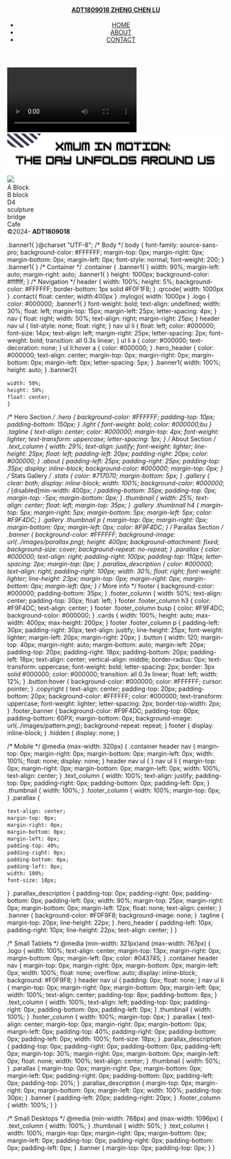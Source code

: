 <!doctype html>
<html lang="en-US">
<head>
<meta charset="UTF-8">
<meta http-equiv="X-UA-Compatible" content="IE=edge">
<meta name="viewport" content="width=device-width, initial-scale=1">
<title>ZHENG CHEN LU  -  Home</title>
<script src="https://cdn.bootcss.com/jquery/3.4.1/jquery.min.js"></script>
<link href="css/singlePageTemplate.css" rel="stylesheet" type="text/css">
<!--The following script tag downloads a font from the Adobe Edge Web Fonts server for use within the web page. We recommend that you do not modify it.-->
</head>
<body>
<div class="container"> 
  <!-- Navigation -->
  <header> <a href="">
    <h4 class="logo">ADT1809018 ZHENG CHEN LU</h4>
    </a>
    <nav>
      <ul>
        <li><a href=".\index.html" target="_self">HOME</a></li>
        <li><a href=".\about.html" target="_self">ABOUT</a></li>
        <li><a href=".\contact.html" target="_self">CONTACT</a></li>
      </ul>
    </nav>
  </header>
	
	
  <!-- Hero Section -->
  <section class="hero" id="hero">
	  <div id='bannerHtml'>
		  <video autoplay="autoplay" loop="loop" playsinline="true" preload="auto" class="banner1 video" qk-data="video"><source src="./images/video.MP4" type="video/mp4"></video>
	  	<img  src="./images/title.jpg" class="banner1"/>
		  <img  src="./images/all.jpg" class="banner1"/>
	  </div>
	  <div>
	  	<div class="button" onClick="picclick('ab')">A Block</div>
	  	<div class="button" onClick="picclick('bb')">B block</div>
	  	<div class="button" onClick="picclick('cc')">D4</div>
	  	<div class="button" onClick="picclick('dd')">sculpture</div>
	  	<div class="button" onClick="picclick('ee')">bridge</div>
	  	<div class="button" onClick="picclick('ff')">Cafe</div>
	  </div>
  </section>
  <!-- Copyrights Section -->
  <div class="copyright">&copy;2024- <strong>ADT1809018</strong></div>
</div>
	<script language="javascript">
		$(document).ready(function(){
			//alert(1);
			//$(".video").play();
		});
function picclick(val){
	//alert(1);
	var path='',content='';
	switch(val){
		case 'ab':
			path='./images/A.jpg?'+Math.random();
			//alert(path);
			content='1.View of A Block at night<br />Place for classes and studies<br />';
			break;
		case 'bb':
			path='./images/b1.jpg?'+Math.random();
			//alert(path);
			content='2.View of B block<br />The first classrooms and offices';
			break;
		case 'cc':
			path='./images/D.jpg?'+Math.random();
			//alert(path);
			content='3.View of D4 at night<br />Canteen';
			break;
		case 'dd':
			path='./images/S.jpg?'+Math.random();
			//alert(path);
			content='4.View of Mr. Chen at night<br />The founder of the school——"school master"';
			break;
		case 'ee':
			path='./images/b.jpg?'+Math.random();
			//alert(path);
			content='5.View of FuRong Bridge at night';
			break;
		case 'ff':
			path='./images/O.jpg?'+Math.random();
			//alert(path);
			content='6.View of Cafe/Water Honcert hall at night';
			break;
	}
	//alert(path);
	//alert($('#img1'));
	//alert($('#img1')[0].src);
	//$('#bannerHtml').html("<img  src=".\images/imagvaleA3.jpeg" class="banner1" />");
	
	$('#bannerHtml').html('<img src="'+path+'" class="banner2" /><br /><div style="text-align:center;margin-left:50px;font-size:19px">'+content+'</div>');
}
		//alert('opened');
	</script>
</body>
</html>
.banner1{
}@charset "UTF-8";
/* Body */
body {
	font-family: source-sans-pro;
	background-color: #FFFFFF;
	margin-top: 0px;
	margin-right: 0px;
	margin-bottom: 0px;
	margin-left: 0px;
	font-style: normal;
	font-weight: 200;
}
.banner1{
	}
/* Container */
.container {
	.banner1{
	}
	width: 90%;
	margin-left: auto;
	margin-right: auto;
	.banner1{
		}
	height: 1000px;
	background-color: #ffffff;
}
/* Navigation */
header {
	width: 100%;
	height: 5%;
	background-color: #FFFFFF;
	border-bottom: 1px solid #F0F1F8;
}
.qrcode{
	width: 1000px
}
.contact{
	float: center;
	width:400px
}
.mylogo{
	width: 1000px
}
.logo {
	color: #000000;
	.banner1{
	}
	font-weight: bold;
	text-align: undefined;
	width: 30%;
	float: left;
	margin-top: 15px;
	margin-left: 25px;
	letter-spacing: 4px;
}
nav {
	float: right;
	width: 50%;
	text-align: right;
	margin-right: 25px;
}
header nav ul {
	list-style: none;
	float: right;
}
nav ul li {
	float: left;
	color: #000000;
	font-size: 14px;
	text-align: left;
	margin-right: 25px;
	letter-spacing: 2px;
	font-weight: bold;
	transition: all 0.3s linear;
}
ul li a {
	color: #000000;
	text-decoration: none;
}
ul li:hover a {
	color: #000000;
}
.hero_header {
	color: #000000;
	text-align: center;
	margin-top: 0px;
	margin-right: 0px;
	margin-bottom: 0px;
	margin-left: 0px;
	letter-spacing: 5px;
}
.banner1{
	width: 100%;
	height: auto;
	}
.banner2{
	
	width: 50%;
	height: 50%;
	float: center;
	}
/* Hero Section */
.hero {
	background-color: #FFFFFF;
	padding-top: 10px;
	padding-bottom: 150px;
}
.light {
	font-weight: bold;
	color: #000000;bu
}
.tagline {
	text-align: center;
	color: #000000;
	margin-top: 4px;
	font-weight: lighter;
	text-transform: uppercase;
	letter-spacing: 1px;
}
/* About Section */
.text_column {
	width: 29%;
	text-align: justify;
	font-weight: lighter;
	line-height: 25px;
	float: left;
	padding-left: 20px;
	padding-right: 20px;
	color: #000000;
}
.about {
	padding-left: 25px;
	padding-right: 25px;
	padding-top: 35px;
	display: inline-block;
	background-color: #000000;
	margin-top: 0px;
}
/* Stats Gallery */
.stats {
	color: #717070;
	margin-bottom: 5px;
}
.gallery {
	clear: both;
	display: inline-block;
	width: 100%;
	background-color: #000000;
	/* [disabled]min-width: 400px;
*/
	padding-bottom: 35px;
	padding-top: 0px;
	margin-top: -5px;
	margin-bottom: 0px;
}
.thumbnail {
	width: 25%;
	text-align: center;
	float: left;
	margin-top: 35px;
}
.gallery .thumbnail h4 {
	margin-top: 5px;
	margin-right: 5px;
	margin-bottom: 5px;
	margin-left: 5px;
	color: #F9F4DC;
}
.gallery .thumbnail p {
	margin-top: 0px;
	margin-right: 0px;
	margin-bottom: 0px;
	margin-left: 0px;
	color: #F9F4DC;
}
/* Parallax Section */
.banner {
	background-color: #FFFFFF;
	background-image: url(../images/parallax.png);
	height: 400px;
	background-attachment: fixed;
	background-size: cover;
	background-repeat: no-repeat;
}
.parallax {
	color: #000000;
	text-align: right;
	padding-right: 100px;
	padding-top: 110px;
	letter-spacing: 2px;
	margin-top: 0px;
}
.parallax_description {
	color: #000000;
	text-align: right;
	padding-right: 100px;
	width: 30%;
	float: right;
	font-weight: lighter;
	line-height: 23px;
	margin-top: 0px;
	margin-right: 0px;
	margin-bottom: 0px;
	margin-left: 0px;
}
/* More info */
footer {
	background-color: #000000;
	padding-bottom: 35px;
}
.footer_column {
	width: 50%;
	text-align: center;
	padding-top: 30px;
	float: left;
}
footer .footer_column h3 {
	color: #F9F4DC;
	text-align: center;
}
footer .footer_column busp {
	color: #F9F4DC;
	background-color: #000000;
}
.cards {
	width: 100%;
	height: auto;
	max-width: 400px;
	max-height: 200px;
}
footer .footer_column p {
	padding-left: 30px;
	padding-right: 30px;
	text-align: justify;
	line-height: 25px;
	font-weight: lighter;
	margin-left: 20px;
	margin-right: 20px;
}
.button {
    width: 120;
    margin-top: 40px;
    margin-right: auto;
    margin-bottom: auto;
    margin-left: 20px;
    padding-top: 20px;
    padding-right: 18px;
    padding-bottom: 20px;
    padding-left: 18px;
    text-align: center;
    vertical-align: middle;
    border-radius: 0px;
    text-transform: uppercase;
    font-weight: bold;
    letter-spacing: 2px;
    border: 3px solid #000000;
    color: #000000;
    transition: all 0.3s linear;
    float: left;
    width: 12%;
}
.button:hover {
	background-color: #000000;
	color: #FFFFFF;
	cursor: pointer;
}
.copyright {
	text-align: center;
	padding-top: 20px;
	padding-bottom: 20px;
	background-color: #FFFFFF;
	color: #000000;
	text-transform: uppercase;
	font-weight: lighter;
	letter-spacing: 2px;
	border-top-width: 2px;
}
.footer_banner {
	background-color: #F9F4DC;
	padding-top: 60px;
	padding-bottom: 60PX;
	margin-bottom: 0px;
	background-image: url(../images/pattern.png);
	background-repeat: repeat;
}
footer {
	display: inline-block;
}
.hidden {
	display: none;
}

/* Mobile */
@media (max-width: 320px) {
.container header nav {
	margin-top: 0px;
	margin-right: 0px;
	margin-bottom: 0px;
	margin-left: 0px;
	width: 100%;
	float: none;
	display: none;
}
header nav ul {
}
nav ul li {
	margin-top: 0px;
	margin-right: 0px;
	margin-bottom: 0px;
	margin-left: 0px;
	width: 100%;
	text-align: center;
}
.text_column {
	width: 100%;
	text-align: justify;
	padding-top: 0px;
	padding-right: 0px;
	padding-bottom: 0px;
	padding-left: 0px;
}
.thumbnail {
	width: 100%;
}
.footer_column {
	width: 100%;
	margin-top: 0px;
}
.parallax {
	
	text-align: center;
	margin-top: 0px;
	margin-right: 0px;
	margin-bottom: 0px;
	margin-left: 0px;
	padding-top: 40%;
	padding-right: 0px;
	padding-bottom: 0px;
	padding-left: 0px;
	width: 100%;
	font-size: 18px;
}
.parallax_description {
	padding-top: 0px;
	padding-right: 0px;
	padding-bottom: 0px;
	padding-left: 0px;
	width: 90%;
	margin-top: 25px;
	margin-right: 0px;
	margin-bottom: 0px;
	margin-left: 12px;
	float: none;
	text-align: center;
}
.banner {
	background-color: #F0F9F8;
	background-image: none;
}
.tagline {
	margin-top: 20px;
	line-height: 22px;
}
.hero_header {
	padding-left: 10px;
	padding-right: 10px;
	line-height: 22px;
	text-align: center;
}
}

/* Small Tablets */
@media (min-width: 321px)and (max-width: 767px) {
.logo {
	width: 100%;
	text-align: center;
	margin-top: 13px;
	margin-right: 0px;
	margin-bottom: 0px;
	margin-left: 0px;
	color: #043745;
}
.container header nav {
	margin-top: 0px;
	margin-right: 0px;
	margin-bottom: 0px;
	margin-left: 0px;
	width: 100%;
	float: none;
	overflow: auto;
	display: inline-block;
	background: #F0F9F8;
}
header nav ul {
	padding: 0px;
	float: none;
}
nav ul li {
	margin-top: 0px;
	margin-right: 0px;
	margin-bottom: 0px;
	margin-left: 0px;
	width: 100%;
	text-align: center;
	padding-top: 8px;
	padding-bottom: 8px;
}
.text_column {
	width: 100%;
	text-align: left;
	padding-top: 0px;
	padding-right: 0px;
	padding-bottom: 0px;
	padding-left: 0px;
}
.thumbnail {
	width: 100%;
}
.footer_column {
	width: 100%;
	margin-top: 0px;
}
.parallax {
	text-align: center;
	margin-top: 0px;
	margin-right: 0px;
	margin-bottom: 0px;
	margin-left: 0px;
	padding-top: 40%;
	padding-right: 0px;
	padding-bottom: 0px;
	padding-left: 0px;
	width: 100%;
	font-size: 18px;
}
.parallax_description {
	padding-top: 0px;
	padding-right: 0px;
	padding-bottom: 0px;
	padding-left: 0px;
	margin-top: 30%;
	margin-right: 0px;
	margin-bottom: 0px;
	margin-left: 0px;
	float: none;
	width: 100%;
	text-align: center;
}
.thumbnail {
	width: 50%;
}
.parallax {
	margin-top: 0px;
	margin-right: 0px;
	margin-bottom: 0px;
	margin-left: 0px;
	padding-right: 0px;
	padding-bottom: 0px;
	padding-left: 0px;
	padding-top: 20%;
}
.parallax_description {
	margin-top: 0px;
	margin-right: 0px;
	margin-bottom: 0px;
	margin-left: 0px;
	width: 100%;
	padding-top: 30px;
}
.banner {
	padding-left: 20px;
	padding-right: 20px;
}
.footer_column {
	width: 100%;
}
}

/* Small Desktops */
@media (min-width: 768px) and (max-width: 1096px) {
.text_column {
	width: 100%;
}
.thumbnail {
	width: 50%;
}
.text_column {
	width: 100%;
	margin-top: 0px;
	margin-right: 0px;
	margin-bottom: 0px;
	margin-left: 0px;
	padding-top: 0px;
	padding-right: 0px;
	padding-bottom: 0px;
	padding-left: 0px;
}
.banner {
	margin-top: 0px;
	padding-top: 0px;
}
}


